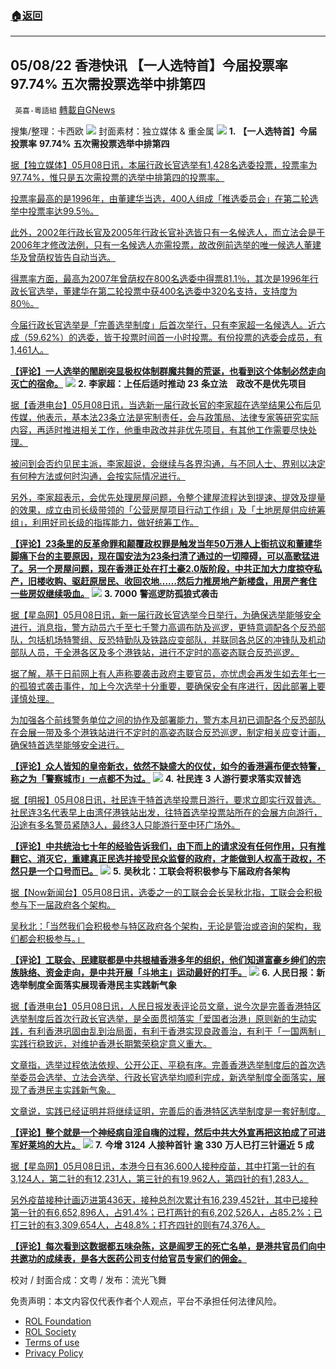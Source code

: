 ###  [:house:返回](README.md)
---


## 05/08/22 香港快讯 【一人选特首】今届投票率97.74% 五次需投票选举中排第四
` 英喜-粵語組` [轉載自GNews](https://gnews.org/zh-hans/2491303/)

搜集/整理：卡西欧
 ![](https://assets.gnews.org/wp-content/uploads/2022/05/0508fenmian.jpg) 
封面素材：独立媒体 & 重金属
 ![](https://assets.gnews.org/wp-content/uploads/2022/05/2022-05-08-1.png) 
**1.** **【一人选特首】今届投票率** **97.74%** **五次需投票选举中排第四**
 
[据【独立媒体】05月08日讯，本届行政长官选举有1,428名选委投票，投票率为97.74%，惟只是五次需投票的选举中排第四的投票率。](https://www.inmediahk.net/node/政經/【一人選特首】今屆投票率9774-五次需投票選舉中排第四)
 
[投票率最高的是1996年，由董建华当选，400人组成「推选委员会」在第二轮选举中投票率达99.5％。](https://www.inmediahk.net/node/政經/【一人選特首】今屆投票率9774-五次需投票選舉中排第四)
 
[此外，2002年行政长官及2005年行政长官补选皆只有一名候选人，而立法会是于2006年才修改法例，只有一名候选人亦需投票，故改例前选举的唯一候选人董建华及曾荫权皆告自动当选。](https://www.inmediahk.net/node/政經/【一人選特首】今屆投票率9774-五次需投票選舉中排第四)
 
[得票率方面，最高为2007年曾荫权在800名选委中得票81.1％，其次是1996年行政长官选举，董建华在第二轮投票中获400名选委中320名支持，支持度为80％。](https://www.inmediahk.net/node/政經/【一人選特首】今屆投票率9774-五次需投票選舉中排第四)
 
[今届行政长官选举是「完善选举制度」后首次举行，只有李家超一名候选人。近六成（59.62%）的选委，皆于投票时间首一小时投票。有份投票的选委会成员，有1,461人。](https://www.inmediahk.net/node/政經/【一人選特首】今屆投票率9774-五次需投票選舉中排第四)
 
**[【评论】一人选举的閙剧突显极权体制群魔共舞的荒诞，也看到这个体制必然走向灭亡的宿命。](https://www.inmediahk.net/node/政經/【一人選特首】今屆投票率9774-五次需投票選舉中排第四)**
 ![](https://assets.gnews.org/wp-content/uploads/2022/05/2022-05-08-2.png) 
**2.** **李家超：上任后适时推动** **23** **条立法　政改不是优先项目**
 
[据【香港电台】05月08日讯，当选新一届行政长官的李家超在选举结果公布后见传媒，他表示，基本法23条立法是宪制责任，会与政策局、法律专家等研究实际内容，再适时推进相关工作，他重申政改并非优先项目，有其他工作需要尽快处理。](https://news.rthk.hk/rthk/ch/component/k2/1647553-20220508.htm)
 
[被问到会否约见民主派，李家超说，会继续与各界沟通，与不同人士、界别以决定有何种方法或何时沟通，会按实际情况进行。](https://news.rthk.hk/rthk/ch/component/k2/1647553-20220508.htm)
 
[另外，李家超表示，会优先处理房屋问题，令整个建屋流程达到提速、提效及提量的效果，成立由司长级带领的「公营房屋项目行动工作组」及「土地房屋供应统筹组」，利用好司长级的指挥能力，做好统筹工作。](https://news.rthk.hk/rthk/ch/component/k2/1647553-20220508.htm)
 
**[【评论】23条里的反革命罪和颠覆政权罪是触发当年50万港人上街抗议和董建华脚痛下台的主要原因，现在国安法为23条扫清了通过的一切障碍，可以高歌猛进了。另一个房屋问题，现在香港正处在打土豪2.0版阶段，中共正加大力度掠夺私产，旧楼收购、驱赶原居民、收回农地……然后力推房地产新楼盘，用房产套住一些房奴继续吸血。](https://news.rthk.hk/rthk/ch/component/k2/1647553-20220508.htm)**
 ![](https://assets.gnews.org/wp-content/uploads/2022/05/2022-05-08-3.png) 
**3. 7000** **警巡逻防孤狼式袭击**
 
[据【星岛网】05月08日讯，新一届行政长官选举今日举行，为确保选举能够安全进行，消息指，警方动员六千至七千警力高调布防及巡逻，更特意调配各个反恐部队，包括机场特警组、反恐特勤队及铁路应变部队，并联同各总区的冲锋队及机动部队人员，于全港各区及多个港铁站，进行不定时的高姿态联合反恐巡逻。](https://std.stheadline.com/realtime/article/1835481/即時-港聞-特首選戰-7000警巡邏防孤狼式襲擊)
 
[据了解，基于日前网上有人声称要袭击政府主要官员，亦忧虑会再发生如去年七一的孤狼式袭击事件，加上今次选举十分重要，要确保安全有序进行，因此部署上要谨慎处理。](https://std.stheadline.com/realtime/article/1835481/即時-港聞-特首選戰-7000警巡邏防孤狼式襲擊)
 
[为加强各个前线警务单位之间的协作及部署能力，警方本月初已调配各个反恐部队在会展一带及多个港铁站进行不定时的高姿态联合反恐巡逻，制定相关应变计画，确保特首选举能够安全进行。](https://std.stheadline.com/realtime/article/1835481/即時-港聞-特首選戰-7000警巡邏防孤狼式襲擊)
 
**[【评论】众人皆知的皇帝新衣，依然不缺盛大的仪仗，如今的香港遍布便衣特警，称之为「警察城市」一点都不为过。](https://std.stheadline.com/realtime/article/1835481/即時-港聞-特首選戰-7000警巡邏防孤狼式襲擊)**
 ![](https://assets.gnews.org/wp-content/uploads/2022/05/2022-05-08-4.png) 
**4.** **社民连** **3** **人游行要求落实双普选**
 
[据【明报】05月08日讯，社民连于特首选举投票日游行，要求立即实行双普选。社民连3名代表早上由湾仔港铁站出发，往特首选举投票站所在的会展方向游行，沿途有多名警员紧随3人，最终3人只能游行至中环广场外。](https://news.mingpao.com/ins/港聞/article/20220508/s00001/1651976443446/特首選舉-社民連3人遊行要求落實雙普選)
 
**[【评论】中共统治七十年的经验告诉我们，由下而上的请求没有任何作用，只有推翻它、消灭它，重建真正民选并接受民众监督的政府，才能做到人权高于政权，不然只是一个口号而已。](https://news.mingpao.com/ins/港聞/article/20220508/s00001/1651976443446/特首選舉-社民連3人遊行要求落實雙普選)**
 ![](https://assets.gnews.org/wp-content/uploads/2022/05/2022-05-08-5.png) 
**5.** **吴秋北：工联会将积极参与下届政府各架构**
 
[据【Now新闻台】05月08日讯，选委之一的工联会会长吴秋北指，工联会会积极参与下一届政府各个架构。](https://news.now.com/home/local/player?newsId=475250)
 
[吴秋北：「当然我们会积极参与特区政府各个架构，无论是管治或咨询的架构，我们都会积极参与。」](https://news.now.com/home/local/player?newsId=475250)
 
**[【评论】工联会、民建联都是中共根植香港多年的组织，他们知道富豪乡绅们的宗族脉络、资金走向，是中共开展「斗地主」运动最好的打手。](https://news.now.com/home/local/player?newsId=475250)**
 ![](https://assets.gnews.org/wp-content/uploads/2022/05/2022-05-08-6.png) 
**6.** **人民日报：新选举制度全面落实展现香港民主实践新气象**
 
[据【香港电台】05月08日讯，人民日报发表评论员文章，说今次是完善香港特区选举制度后首次行政长官选举，是全面贯彻落实「爱国者治港」原则新的生动实践，有利香港巩固由乱到治局面，有利于香港实现良政善治，有利于「一国两制」实践行稳致远，对维护香港长期繁荣稳定意义重大。](https://news.rthk.hk/rthk/ch/component/k2/1647565-20220508.htm)
 
[文章指，选举过程依法依规、公开公正、平稳有序。完善香港选举制度后的首次选举委员会选举、立法会选举、行政长官选举均顺利完成，新选举制度全面落实，展现了香港民主实践新气象。](https://news.rthk.hk/rthk/ch/component/k2/1647565-20220508.htm)
 
[文章说，实践已经证明并将继续证明，完善后的香港特区选举制度是一套好制度。](https://news.rthk.hk/rthk/ch/component/k2/1647565-20220508.htm)
 
**[【评论】整个就是一个神经病自淫自嗨的过程，然后中共大外宣再把这拍成了可进军好莱坞的大片。](https://news.rthk.hk/rthk/ch/component/k2/1647565-20220508.htm)**
 ![](https://assets.gnews.org/wp-content/uploads/2022/05/2022-05-08-7.png) 
**7.** **今增** **3124** **人接种首针** **逾** **330** **万人已打三针逼近** **5** **成**
 
[据【星岛网】05月08日讯，本港今日有36,600人接种疫苗，其中打第一针的有3,124人，第二针的有12,231人，第三针的有19,962人，第四针的有1,283人。](https://std.stheadline.com/realtime/article/1835473/即時-港聞-今增3124人接種首針-逾330萬人已打三針逼近5成)
 
[另外疫苗接种计画迈进第436天，接种总剂次累计有16,239,452针，其中已接种第一针的有6,652,896人，占91.4%；已打两针的有6,202,526人，占85.2%；已打三针的有3,309,654人，占48.8%；打齐四针的则有74,376人。](https://std.stheadline.com/realtime/article/1835473/即時-港聞-今增3124人接種首針-逾330萬人已打三針逼近5成)
 
**[【评论】每次看到这数据都五味杂陈，这是阎罗王的死亡名单，是港共官员们向中共邀功的成续表，是各大医药公司支付给官员专家们的佣金。](https://std.stheadline.com/realtime/article/1835473/即時-港聞-今增3124人接種首針-逾330萬人已打三針逼近5成)**
 
校对 / 封面合成：文粤 / 发布：流光飞舞

免责声明：本文内容仅代表作者个人观点，平台不承担任何法律风险。
  
- [ROL Foundation](https://rolfoundation.org/)
- [ROL Society](https://rolsociety.org/)
- [Terms of use](https://gnews.org/terms-of-use-3/)
- [Privacy Policy](https://gnews.org/privacy-policy/)
